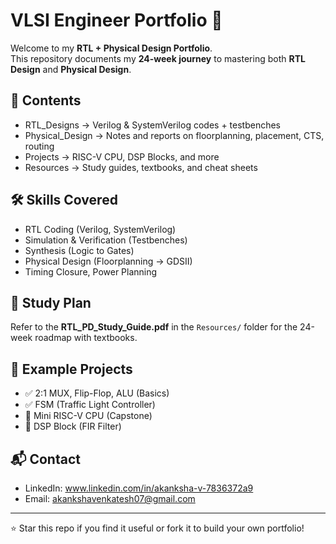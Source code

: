# VLSI Engineer Portfolio 🚀

Welcome to my **RTL + Physical Design Portfolio**.  
This repository documents my **24-week journey** to mastering both **RTL Design** and **Physical Design**.

## 📌 Contents
- RTL_Designs → Verilog & SystemVerilog codes + testbenches
- Physical_Design → Notes and reports on floorplanning, placement, CTS, routing
- Projects → RISC-V CPU, DSP Blocks, and more
- Resources → Study guides, textbooks, and cheat sheets

## 🛠 Skills Covered
- RTL Coding (Verilog, SystemVerilog)
- Simulation & Verification (Testbenches)
- Synthesis (Logic to Gates)
- Physical Design (Floorplanning → GDSII)
- Timing Closure, Power Planning

## 📖 Study Plan
Refer to the **RTL_PD_Study_Guide.pdf** in the `Resources/` folder for the 24-week roadmap with textbooks.

## 📂 Example Projects
- ✅ 2:1 MUX, Flip-Flop, ALU (Basics)
- ✅ FSM (Traffic Light Controller)
- 🚀 Mini RISC-V CPU (Capstone)
- 🚀 DSP Block (FIR Filter)

## 📬 Contact
- LinkedIn: www.linkedin.com/in/akanksha-v-7836372a9
- Email: akankshavenkatesh07@gmail.com

---
⭐ Star this repo if you find it useful or fork it to build your own portfolio!
